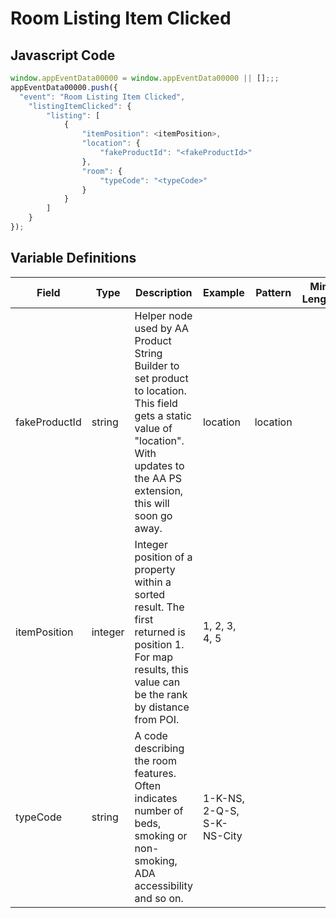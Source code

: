 # Room Listing Item Clicked

### 

## Javascript Code
```js
window.appEventData00000 = window.appEventData00000 || [];;;
appEventData00000.push({
  "event": "Room Listing Item Clicked",
    "listingItemClicked": {
        "listing": [
            {
                "itemPosition": <itemPosition>,
                "location": {
                    "fakeProductId": "<fakeProductId>"
                },
                "room": {
                    "typeCode": "<typeCode>"
                }
            }
        ]
    }
});
```

## Variable Definitions

|Field|Type|Description|Example|Pattern|Min Length|Max Length|Minimum|Maximum|Multiple Of|
| --- | --- | --- | --- | --- | --- | --- | --- | --- | --- |
|fakeProductId|string|Helper node used by AA Product String Builder to set product to location. This field gets a static value of "location".  With updates to the AA PS extension, this will soon go away.|location|location||||||
|itemPosition|integer|Integer position of a property within a sorted result. The first returned is position 1. For map results, this value can be the rank by distance from POI.|1, 2, 3, 4, 5||||0|||
|typeCode|string|A code describing the room features. Often indicates number of beds, smoking or non-smoking, ADA accessibility and so on.|1-K-NS, 2-Q-S, S-K-NS-City|||||||




